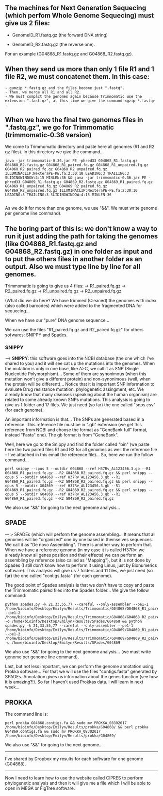 
## The machines for Next Generation Sequecing (which perfom Whole Genome Sequecing) must give us 2 files: 

- GenomeID_R1.fastq.gz (the forward DNA string) 

- GenomeID_R2.fastq.gz (the reverse one). 


For an example (G04868_R1.fastq.gz and G04868_R2.fastq.gz).



## When they send us more than only 1 file R1 and 1 file R2, we must concatenet them. In this case:


```
- gunzip *.fastq.gz and the files become just ".fastq".
- Then, we merge all R1 and all R2.
- We must compact the genomes again because Trimmomatic use the extension ".fast.qz", at this time we give the command <gzip *.fastq> .

```

## When we have the final two genomes files in ".fastq.gz", we go for Trimmomatic (trimmomatic-0.36 version)

We come to Trimmomatic directory and paste here all genomes (R1 and R2 gz files). In this directory we give the command...

```
java -jar trimmomatic-0.36.jar PE -phred33 G04868_R1.fastq.gz G04868_R2.fastq.gz G04868_R1_paired.fq.gz G04868_R1_unpaired.fq.gz G04868_R2_paired.fq.gz G04868_R2_unpaired.fq.gz ILLUMINACLIP:NexteraPE-PE.fa:2:30:10 LEADING:3 TRAILING:3 SLIDINGWINDOW:4:15 MINLEN:36 && java -jar trimmomatic-0.36.jar PE -phred33 G04869_R1.fastq.gz G04869_R2.fastq.gz G04869_R1_paired.fq.gz G04869_R1_unpaired.fq.gz G04869_R2_paired.fq.gz G04869_R2_unpaired.fq.gz ILLUMINACLIP:NexteraPE-PE.fa:2:30:10 LEADING:3 TRAILING:3 SLIDINGWINDOW:4:15 MINLEN:36


```

As we do it for more than one genome, we use "&&".  We must write genome per genome line command).


## The boring part of this is: we don't know a way to run it just adding the path for taking the genomes (like G04868_R1.fastq.gz and G04868_R2.fastq.gz) in one folder as input and to put the others files in another folder as an output. Also we must type line by line for all genomes.


Trimmomatic is going to give us 4 files:
 -> R1_paired.fq.gz 
 -> R2_paired.fq.gz 
 -> R1_unpaired.fq.gz 
 -> R2_unpaired.fq.gz 

(What did we do here? We have trimmed (Cleaned) the genomes with index (also called barcodes) which were added to the fragmented DNA for sequecing...

When we have our "pure" DNA genome sequence...

We can use the files "R1_paired.fq.gz and R2_paired.fq.gz" for others sofwares: SNIPPY and Spades.


### SNIPPY
--> **SNIPPY**: this software goes into the NCBI database (the one which I've shared to you) and it will see cat up the mutations into the genomes. When the mutation is only in one base, like A>C, we call it as SNP (Single Nucleotide Polymorphism)... Some of them are synonimous (when this mutation won't give a different protein) and non-synonimous (well, when the protein will be different)... Notice that it is important SNP information to evaluate Drug resistance mutation, phylogenetic assingment, etc. We already know that many diseases (speaking about the human organism) are related to some already known SNPs mutations. This analysis is going to give us 1 folder and 17 files. We just need (so far) the one called "snps.csv" (for each genome).

An important information is that... The SNPs are generated based in a reference. This reference file must be in ".gb" extension (we get this reference from NCBI and choose the format as "GeneBank full" format, instead "Fasta" one). The gb format is from "GeneBank".

Well, here we go to the Snippy and find the folder called "bin" (we paste here the two paired files R1 and R2 for all genomes as well the reference file - I've attached in this email the reference file)... So, here we run the follow command...

```
perl snippy --cpus 5 --outdir G04868 --ref H37Rv_AL123456.3.gb --R1 G04868_R1_paired.fq.gz --R2 G04868_R2_paired.fq.gz && perl snippy --cpus 5 --outdir G04868 --ref H37Rv_AL123456.3.gb --R1 G04868_R1_paired.fq.gz --R2 G04868_R2_paired.fq.gz && perl snippy --cpus 5 --outdir G04869 --ref H37Rv_AL123456.3.gb --R1 G04869_R1_paired.fq.gz --R2 G04869_R2_paired.fq.gz && perl snippy --cpus 5 --outdir G04869 --ref H37Rv_AL123456.3.gb --R1 G04869_R1_paired.fq.gz --R2 G04869_R2_paired.fq.gz
```


We also use "&&" for going to the next genome analysis...


## SPADE

-- > SPADEs (which will perform the genome assembling... It means that all genomes will be "organized" one by one based in themselves sequences. We call it as "De novo Assembling". There is another way to perform that. When we have a reference genome (in my case it is called H37Rv: we already know all genes position and their effects) we can perform an assembling by reference (also called as "Mapping"), but it is not done by Spades (I still don't know how to perform it using Linux, just by Bionumerics software). This analysis will give us 7 folders and 11 files, we just need (so far) the one called "contigs.fasta" (for each genome).

The good point of Spades analysis is that we don't have to copy and paste the Trimmomatic paired files into the Spades folder... We give the follow command:

```
python spades.py -k 21,33,55,77 --careful --only-assembler --pe1-1 /home/bioinfo/Desktop/Emilyn/Results/Trimmomatic/G04868/G04868_R1_paired.fq.gz --pe1-2 /home/bioinfo/Desktop/Emilyn/Results/Trimmomatic/G04868/G04868_R2_paired.fq.gz -o /home/bioinfo/Desktop/Emilyn/Results/SPades/G04868 && python spades.py -k 21,33,55,77 --careful --only-assembler --pe1-1 /home/bioinfo/Desktop/Emilyn/Results/Trimmomatic/G04869/G04869_R1_paired.fq.gz --pe1-2 /home/bioinfo/Desktop/Emilyn/Results/Trimmomatic/G04869/G04869_R2_paired.fq.gz -o /home/bioinfo/Desktop/Emilyn/Results/SPades/G04869 
```

We also use "&&" for going to the next genome analysis... (we must write genome per genome line command).


Last, but not less important, we can perform the genome annotation using Prokka software... For that we will use the files "contigs.fasta" generated by SPADEs. Annotation gives us information about the genes function (see how it is amazing?!). So far I haven't used Prokkas data. I will learn in next week...

## PROKKA


The command line is:

```
perl prokka G04868.contigs.fa && sudo mv PROKKA_08302017 /home/bioinfo/Desktop/Emilyn/Results/prokka/G04868/ && perl prokka G04869.contigs.fa && sudo mv PROKKA_08302017 /home/bioinfo/Desktop/Emilyn/Results/prokka/G04869/ 
```



We also use "&&" for going to the next genome...

-----------------------------------------

I've shared by Dropbox my results for each software for one genome (G04868).

----------------------------------------

Now I need to learn how to use the website called CIPRES to perform phylogenetic analysis and then it will give me a file which I will be able to open in MEGA or FigTree software. 
